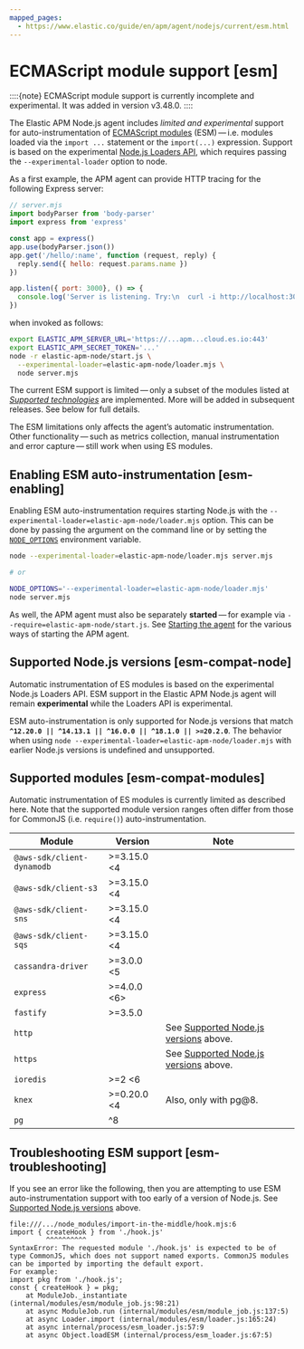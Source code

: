 ```yaml
---
mapped_pages:
  - https://www.elastic.co/guide/en/apm/agent/nodejs/current/esm.html
---
```


# ECMAScript module support [esm]

::::{note}
ECMAScript module support is currently incomplete and experimental. It was added in version v3.48.0.
::::


The Elastic APM Node.js agent includes *limited and experimental* support for auto-instrumentation of [ECMAScript modules](https://nodejs.org/api/esm.html#modules-ecmascript-modules) (ESM) — i.e. modules loaded via the `import ...` statement or the `import(...)` expression.  Support is based on the experimental [Node.js Loaders API](https://nodejs.org/api/#loaders), which requires passing the `--experimental-loader` option to node.

As a first example, the APM agent can provide HTTP tracing for the following Express server:

```js
// server.mjs
import bodyParser from 'body-parser'
import express from 'express'

const app = express()
app.use(bodyParser.json())
app.get('/hello/:name', function (request, reply) {
  reply.send({ hello: request.params.name })
})

app.listen({ port: 3000}, () => {
  console.log('Server is listening. Try:\n  curl -i http://localhost:3000/hello/grace')
})
```

when invoked as follows:

```bash
export ELASTIC_APM_SERVER_URL='https://...apm...cloud.es.io:443'
export ELASTIC_APM_SECRET_TOKEN='...'
node -r elastic-apm-node/start.js \
  --experimental-loader=elastic-apm-node/loader.mjs \
  node server.mjs
```

The current ESM support is limited — only a subset of the modules listed at [*Supported technologies*](/reference/supported-technologies.md) are implemented. More will be added in subsequent releases. See below for full details.

The ESM limitations only affects the agent’s automatic instrumentation. Other functionality — such as metrics collection, manual instrumentation and error capture — still work when using ES modules.


## Enabling ESM auto-instrumentation [esm-enabling]

Enabling ESM auto-instrumentation requires starting Node.js with the `--experimental-loader=elastic-apm-node/loader.mjs` option. This can be done by passing the argument on the command line or by setting the [`NODE_OPTIONS`](https://nodejs.org/api/all.html#all_cli_node_optionsoptions) environment variable.

```bash
node --experimental-loader=elastic-apm-node/loader.mjs server.mjs

# or

NODE_OPTIONS='--experimental-loader=elastic-apm-node/loader.mjs'
node server.mjs
```

As well, the APM agent must also be separately **started** — for example via `--require=elastic-apm-node/start.js`. See [Starting the agent](/reference/starting-agent.md) for the various ways of starting the APM agent.


## Supported Node.js versions [esm-compat-node]

Automatic instrumentation of ES modules is based on the experimental Node.js Loaders API. ESM support in the Elastic APM Node.js agent will remain **experimental** while the Loaders API is experimental.

ESM auto-instrumentation is only supported for Node.js versions that match **`^12.20.0 || ^14.13.1 || ^16.0.0 || ^18.1.0 || >=20.2.0`**. The behavior when using `node --experimental-loader=elastic-apm-node/loader.mjs` with earlier Node.js versions is undefined and unsupported.


## Supported modules [esm-compat-modules]

Automatic instrumentation of ES modules is currently limited as described here. Note that the supported module version ranges often differ from those for CommonJS (i.e. `require()`) auto-instrumentation.

| Module | Version | Note |  |
| --- | --- | --- | --- |
| `@aws-sdk/client-dynamodb` | >=3.15.0 <4 |  |  |
| `@aws-sdk/client-s3` | >=3.15.0 <4 |  |  |
| `@aws-sdk/client-sns` | >=3.15.0 <4 |  |  |
| `@aws-sdk/client-sqs` | >=3.15.0 <4 |  |  |
| `cassandra-driver` | >=3.0.0 <5 |  |  |
| `express` | >=4.0.0 <6> |  |  |
| `fastify` | >=3.5.0 |  |  |
| `http` |  | See [Supported Node.js versions](#esm-compat-node) above. |  |
| `https` |  | See [Supported Node.js versions](#esm-compat-node) above. |  |
| `ioredis` | >=2 <6 |  |  |
| `knex` | >=0.20.0 <4 | Also, only with pg@8. |  |
| `pg` | ^8 |  |  |


## Troubleshooting ESM support [esm-troubleshooting]

If you see an error like the following, then you are attempting to use ESM auto-instrumentation support with too early of a version of Node.js. See [Supported Node.js versions](#esm-compat-node) above.

```
file:///.../node_modules/import-in-the-middle/hook.mjs:6
import { createHook } from './hook.js'
         ^^^^^^^^^^
SyntaxError: The requested module './hook.js' is expected to be of type CommonJS, which does not support named exports. CommonJS modules can be imported by importing the default export.
For example:
import pkg from './hook.js';
const { createHook } = pkg;
    at ModuleJob._instantiate (internal/modules/esm/module_job.js:98:21)
    at async ModuleJob.run (internal/modules/esm/module_job.js:137:5)
    at async Loader.import (internal/modules/esm/loader.js:165:24)
    at async internal/process/esm_loader.js:57:9
    at async Object.loadESM (internal/process/esm_loader.js:67:5)
```

